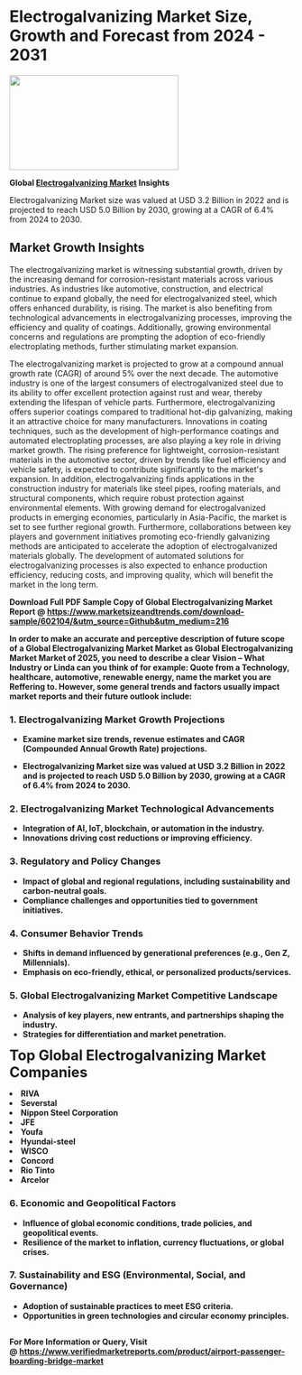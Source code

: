 <H1>Electrogalvanizing Market Size, Growth and Forecast from 2024 - 2031</H1><img class="aligncenter size-medium wp-image-584254" src="https://thirdeyenews.in/wp-content/uploads/2024/09/Global-Market-Research-300x168.jpeg" alt="" width="300" height="168" /><p><strong>Global&nbsp;<a href="https://www.marketsizeandtrends.com/download-sample/602104/&amp;utm_source=Github&utm_medium=216">Electrogalvanizing Market</a> Insights</strong></p><p>Electrogalvanizing Market size was valued at USD 3.2 Billion in 2022 and is projected to reach USD 5.0 Billion by 2030, growing at a CAGR of 6.4% from 2024 to 2030.</p><p><h2>Market Growth Insights</h2> <p>The electrogalvanizing market is witnessing substantial growth, driven by the increasing demand for corrosion-resistant materials across various industries. As industries like automotive, construction, and electrical continue to expand globally, the need for electrogalvanized steel, which offers enhanced durability, is rising. The market is also benefiting from technological advancements in electrogalvanizing processes, improving the efficiency and quality of coatings. Additionally, growing environmental concerns and regulations are prompting the adoption of eco-friendly electroplating methods, further stimulating market expansion.</p> <p><strong></strong></p> <p>The electrogalvanizing market is projected to grow at a compound annual growth rate (CAGR) of around 5% over the next decade. The automotive industry is one of the largest consumers of electrogalvanized steel due to its ability to offer excellent protection against rust and wear, thereby extending the lifespan of vehicle parts. Furthermore, electrogalvanizing offers superior coatings compared to traditional hot-dip galvanizing, making it an attractive choice for many manufacturers. Innovations in coating techniques, such as the development of high-performance coatings and automated electroplating processes, are also playing a key role in driving market growth. The rising preference for lightweight, corrosion-resistant materials in the automotive sector, driven by trends like fuel efficiency and vehicle safety, is expected to contribute significantly to the market's expansion. In addition, electrogalvanizing finds applications in the construction industry for materials like steel pipes, roofing materials, and structural components, which require robust protection against environmental elements. With growing demand for electrogalvanized products in emerging economies, particularly in Asia-Pacific, the market is set to see further regional growth. Furthermore, collaborations between key players and government initiatives promoting eco-friendly galvanizing methods are anticipated to accelerate the adoption of electrogalvanized materials globally. The development of automated solutions for electrogalvanizing processes is also expected to enhance production efficiency, reducing costs, and improving quality, which will benefit the market in the long term.</p> <p><strong></p><p><span class=""><strong>Download Full PDF Sample Copy of Global Electrogalvanizing Market Report</strong> @ <a href="https://www.marketsizeandtrends.com/download-sample/602104/&amp;utm_source=Github&utm_medium=216" target="_blank">https://www.marketsizeandtrends.com/download-sample/602104/&amp;utm_source=Github&utm_medium=216</a></span></p><p>In order to make an accurate and perceptive description of future scope of a Global&nbsp;Electrogalvanizing Market Market as Global&nbsp;Electrogalvanizing Market Market of 2025, you need to describe a clear Vision &ndash; What Industry or Linda can you think of for example: Quote from a Technology, healthcare, automotive, renewable energy, name the market you are Reffering to. However, some general trends and factors usually impact market reports and their future outlook include:</p><h3>1.&nbsp;<strong>Electrogalvanizing Market Growth Projections</strong></h3><ul><li>Examine market size trends, revenue estimates and CAGR (Compounded Annual Growth Rate) projections.</li><li><p>Electrogalvanizing Market size was valued at USD 3.2 Billion in 2022 and is projected to reach USD 5.0 Billion by 2030, growing at a CAGR of 6.4% from 2024 to 2030.</p></li></ul><h3>2.&nbsp;<strong>Electrogalvanizing Market Technological Advancements</strong></h3><ul><li>Integration of AI, IoT, blockchain, or automation in the industry.</li><li>Innovations driving cost reductions or improving efficiency.</li></ul><h3>3.&nbsp;<strong>Regulatory and Policy Changes</strong></h3><ul><li>Impact of global and regional regulations, including sustainability and carbon-neutral goals.</li><li>Compliance challenges and opportunities tied to government initiatives.</li></ul><h3>4.&nbsp;<strong>Consumer Behavior Trends</strong></h3><ul><li>Shifts in demand influenced by generational preferences (e.g., Gen Z, Millennials).</li><li>Emphasis on eco-friendly, ethical, or personalized products/services.</li></ul><h3>5.&nbsp;<strong>Global Electrogalvanizing Market Competitive Landscape</strong></h3><ul><li>Analysis of key players, new entrants, and partnerships shaping the industry.</li><li>Strategies for differentiation and market penetration.</li></ul><p data-pm-slice="1 1 []"><span style="color: inherit; font-family: inherit; font-size: 25px;">Top Global Electrogalvanizing Market Companies</span></p><div class="" data-test-id=""><p><li>RIVA</li><li> Severstal</li><li> Nippon Steel Corporation</li><li> JFE</li><li> Youfa</li><li> Hyundai-steel</li><li> WISCO</li><li> Concord</li><li> Rio Tinto</li><li> Arcelor</li></p></div><h3>6.&nbsp;<strong>Economic and Geopolitical Factors</strong></h3><ul><li>Influence of global economic conditions, trade policies, and geopolitical events.</li><li>Resilience of the market to inflation, currency fluctuations, or global crises.</li></ul><h3>7.&nbsp;<strong>Sustainability and ESG (Environmental, Social, and Governance)</strong></h3><ul><li>Adoption of sustainable practices to meet ESG criteria.</li><li>Opportunities in green technologies and circular economy principles.</li></ul><h2><strong style="font-size: 14px;">For More Information or Query, Visit @&nbsp;</strong><a style="background-color: #ffffff; font-size: 14px;" href="https://www.marketsizeandtrends.com/report/electrogalvanizing-market/" target="_blank">https://www.verifiedmarketreports.com/product/airport-passenger-boarding-bridge-market</a></h2>
